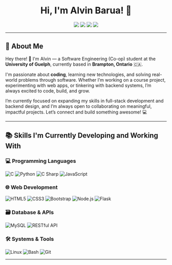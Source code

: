 <h1 align="center">Hi, I'm Alvin Barua! 🚀</h1>

<p align="center">
  <a href="https://www.linkedin.com/in/alvin-barua-089968336/"><img src="https://img.shields.io/badge/LinkedIn-0077B5?style=for-the-badge&logo=linkedin&logoColor=white"/></a>
  <a href="mailto:alvinbarua87@gmail.com"><img src="https://img.shields.io/badge/Email-D14836?style=for-the-badge&logo=gmail&logoColor=white"/></a>
  <img src="https://img.shields.io/badge/Pronouns-He%2FHim-blueviolet?style=for-the-badge"/>
  <img src="https://img.shields.io/badge/Open%20to%20Work-%F0%9F%9A%80-success?style=for-the-badge"/>
</p>

---

## 👋 About Me

Hey there! 👋 I'm Alvin — a Software Engineering (Co-op) student at the **University of Guelph**, currently based in **Brampton, Ontario** 🇨🇦.

I'm passionate about **coding**, learning new technologies, and solving real-world problems through software. Whether I’m working on a course project, experimenting with web apps, or tinkering with backend systems, I’m always excited to code, build, and grow.

I’m currently focused on expanding my skills in full-stack development and backend design, and I’m always open to collaborating on meaningful, impactful projects. Let’s connect and build something awesome! 💻

---

## 📚 Skills I'm Currently Developing and Working With 

### 💻 Programming Languages
![C](https://img.shields.io/badge/C-00599C?style=for-the-badge&logo=c&logoColor=white)
![Python](https://img.shields.io/badge/Python-3776AB?style=for-the-badge&logo=python&logoColor=white)
![C Sharp](https://img.shields.io/badge/C%23-239120?style=for-the-badge&logo=c-sharp&logoColor=white)
![JavaScript](https://img.shields.io/badge/JavaScript-F7DF1E?style=for-the-badge&logo=javascript&logoColor=black)

### 🌐 Web Development
![HTML5](https://img.shields.io/badge/HTML5-E34F26?style=for-the-badge&logo=html5&logoColor=white)
![CSS3](https://img.shields.io/badge/CSS3-1572B6?style=for-the-badge&logo=css3&logoColor=white)
![Bootstrap](https://img.shields.io/badge/Bootstrap-7952B3?style=for-the-badge&logo=bootstrap&logoColor=white)
![Node.js](https://img.shields.io/badge/Node.js-339933?style=for-the-badge&logo=nodedotjs&logoColor=white)
![Flask](https://img.shields.io/badge/Flask-000000?style=for-the-badge&logo=flask&logoColor=white)

### 🗃️ Database & APIs
![MySQL](https://img.shields.io/badge/MySQL-4479A1?style=for-the-badge&logo=mysql&logoColor=white)
![RESTful API](https://img.shields.io/badge/REST%20API-000000?style=for-the-badge&logo=fastapi&logoColor=white)

### 🛠 Systems & Tools
![Linux](https://img.shields.io/badge/Linux-FCC624?style=for-the-badge&logo=linux&logoColor=black)
![Bash](https://img.shields.io/badge/Bash-4EAA25?style=for-the-badge&logo=gnubash&logoColor=white)
![Git](https://img.shields.io/badge/Git-F05032?style=for-the-badge&logo=git&logoColor=white)

---
</p>
